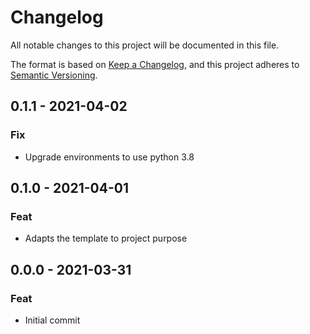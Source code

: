 # Changelog
All notable changes to this project will be documented in this file.

The format is based on [Keep a Changelog](https://keepachangelog.com/en/1.0.0/),
and this project adheres to [Semantic Versioning](https://semver.org/spec/v2.0.0.html).

## 0.1.1 - 2021-04-02
### Fix
- Upgrade environments to use python 3.8

## 0.1.0 - 2021-04-01
### Feat
- Adapts the template to project purpose

## 0.0.0 - 2021-03-31
### Feat
- Initial commit